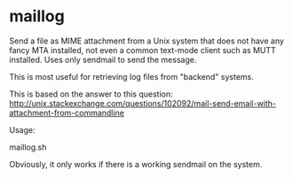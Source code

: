 # maillog
Send a file as MIME attachment from a Unix system that does not have any fancy MTA installed, not even
a common text-mode client such as MUTT installed. Uses only sendmail to send the message.

This is most useful for retrieving log files from "backend" systems.

This is based on the answer to this question: http://unix.stackexchange.com/questions/102092/mail-send-email-with-attachment-from-commandline

Usage:

maillog.sh <filename> <email address>

Obviously, it only works if there is a working sendmail on the system.
